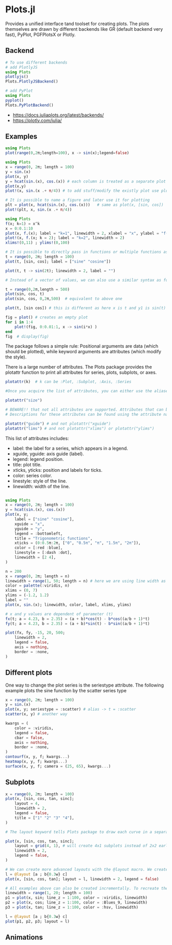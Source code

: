 # Plots.jl

Provides a unified interface tand toolset for creating plots. The plots themselves are drawn by different backends like GR (default backend very fast), PyPlot, PGFPlotsX or Plotly.

## Backend
```julia
# To use different backends
# add PlotlyJS
using Plots
plotlyjs()
Plots.PlotlyJSBackend()

# add PyPlot
using Plots
pyplot()
Plots.PyPlotBackend()
```
* https://docs.juliaplots.org/latest/backends/
* https://plotly.com/julia/


## Examples

```julia
using Plots
plot(range(0,2π;length=100), x -> sin(x);legend=false)
```

```julia
using Plots
x = range(0, 2π; length = 100)
y = sin.(x)
plot(x, y)
y = hcat(sin.(x), cos.(x)) # each column is treated as a separate plot series. So this will create 2 curves in one plot
plot(x,y)
plot!(x, sin.(x .+ π/4)) # to add stuff/modify the existly plot use plot!

# It is possible to name a figure and later use it for plotting
plt = plot(x, hcat(sin.(x), cos.(x)))   # same as plot(x, [sin, cos])
plot!(plt, x, sin.(x .+ π/4))

```

```julia
using Plots
f(x; k=1) = x^k
x = 0:0.1:10
plot(x, f.(x); label = "k=1", linewidth = 2, xlabel = "x", ylabel = "f(x)")
plot!(x, f.(x; k = 2); label = "k=2", linewidth = 2)
xlims!(0,11) ; ylims!(0,100)
```

```julia
# It is possible to directly pass in functions or multiple functions as below
t = range(0, 2π; length = 100)
plot(t, [sin, cos]; label = ["sine" "cosine"])

plot(t, t -> sin(2t); linewidth = 2, label = "")
```

```julia
# Instead of a vector of values, we can also use a similar syntax as for ranges with the starting point, stopping point, and optionally length.

t = range(0,2π,length = 500)
plot(sin, cos, t)
plot(sin, cos, 0,2π,500)  # equivalent to above one

plot(t, [sin cos]) # this is different as here x is t and y1 is sin(t) and y2 is cos(t)

```

```julia
fig = plot() # creates an empty plot
for i in 1:4
    plot!(fig, 0:0.01:1, x -> sin(i*x) )
end
fig  # display(fig)

```


The package follows a simple rule: Positional arguments are data (which should be plotted), while keyword arguments are attributes (which modify the style). 

There is a large number of attributes. The Plots package provides the plotattr function to print all attributes for series, plots, subplots, or axes.

```julia
plotattr(k)  # k can be :Plot, :Subplot, :Axis, :Series

#Once you acquire the list of attributes, you can either use the aliases of a specific attribute or investigate a specific attribute to print that attribute's aliases and its description.

plotattr("size")

# BEWARE!! that not all attributes are supported. Attributes that can be specified for different axes, such as xguide and yguide, are often not supported.
# Descriptions for these attributes can be found using the attribute name without the axis specification, i.e., guide instead of xguide.

plotattr("guide") # and not plotattr("xguide")
plotattr("lims") # and not plotattr("xlims") or plotattr("ylims")

```

This list of attributes includes:

* label: the label for a series, which appears in a legend.
* xguide, yguide: axis guide (label).
* legend: legend position.
* title: plot title.
* xticks, yticks: position and labels for ticks.
* color: series color.
* linestyle: style of the line.
* linewidth: width of the line.

```julia

using Plots
x = range(0, 2π; length = 100)
y = hcat(sin.(x), cos.(x))
plot(x, y;
    label = ["sine" "cosine"],
    xguide = "x",
    yguide = "y",
    legend = :bottomleft,
    title = "Trigonometric functions",
    xticks = (0:0.5π:2π, ["0", "0.5π", "π", "1.5π", "2π"]),
    color = [:red :blue],
    linestyle = [:dash :dot],
    linewidth = [2 4],
)
```

```julia
n = 200
x = range(0, 2π; length = n)
linewidth = range(1, 50; length = n) # here we are using line width as a range
color = palette(:viridis, n)
xlims = (0, 7)
ylims = (-1.2, 1.2)
label = ""
plot(x, sin.(x); linewidth, color, label, xlims, ylims)
```



```julia
# x and y values are dependent of parameter (t)
fx(t; a = 4.23, b = 2.35) = (a + b)*cos(t) - b*cos((a/b + 1)*t)
fy(t; a = 4.23, b = 2.35) = (a + b)*sin(t) - b*sin((a/b + 1)*t)

plot(fx, fy, -15, 20, 500;
    linewidth = 2,
    legend = false,
    axis = nothing,
    border = :none,
)
```

## Different plots
One way to change the plot series is the seriestype attribute. The following example plots the sine function by the scatter series type

```julia
x = range(0, 2π; length = 100)
y = sin.(x)
plot(x, y; seriestype = :scatter) # alias -> t = :scatter
scatter(x, y) # another way

kwargs = (
    color = :viridis,
    legend = false,
    cbar = false,
    axis = nothing,
    border = :none,
)
contourf(x, y, f; kwargs...)
heatmap(x, y, f; kwargs...)
surface(x, y, f; camera = (25, 65), kwargs...)
```

## Subplots

```julia
x = range(0, 2π; length = 100)
plot(x, [sin, cos, tan, sinc];
    layout = 4,
    linewidth = 2,
    legend = false,
    title = ["1" "2" "3" "4"],
)

# The layout keyword tells Plots package to draw each curve in a separate subplot. Attributes with multiple values (row vectors) apply each value to one subplot. The Plots package also provides the grid function used to create a subplot grid manually. 

plot(x, [sin, cos, tan, sinc];
    layout = grid(4, 1), # will create 4x1 subplots instead of 2x2 earlier
    linewidth = 2,
    legend = false,
)

# We can create more advanced layouts with the @layout macro. We create a non-symmetric layout with one subplot in the first row and two subplots in the second row. width of the first subplot in the second row is 0.3 of the whole plot width.
l = @layout [a ; b{0.3w} c]
plot(x, [sin, cos, tan]; layout = l, linewidth = 2, legend = false)

# All examples above can also be created incrementally. To recreate the last graph, we first create three plots.
linewidth = range(1, 20; length = 100)
p1 = plot(x, sin; line_z = 1:100, color = :viridis, linewidth)
p2 = plot(x, cos; line_z = 1:100, color = :Blues_9, linewidth)
p3 = plot(x, tan; line_z = 1:100, color = :hsv, linewidth)

l = @layout [a ; b{0.3w} c]
plot(p1, p2, p3; layout = l)

```

## Animations
